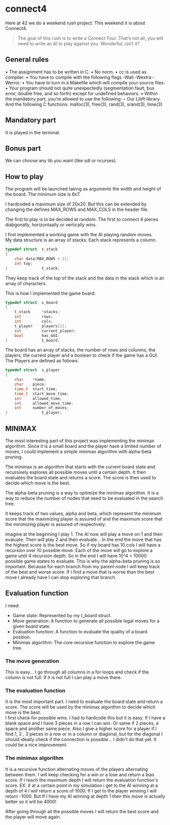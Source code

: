# connect4

Here at 42 we do a weekend rush project. This weekend it is about Connect4.

> The goal of this rush is to write a Connect Four. That’s not all, you will need to write
an AI to play against you. Wonderful, isn’t it?


## General rules
• The assignment has to be written in C.
• No norm.
• cc is used as compiler.
• You have to compile with the following flags -Wall -Wextra -Werror.
• You have to turn in a Makefile which will compile your source files.
• Your program should not quite unexpectedly (segmentation fault, bus error, double
free, and so forth) except for undefined behaviors.
• Within the mandatory part, you’re allowed to use the following:
◦ Our Libft library. And the following C functions:  malloc(3), free(3), rand(3), srand(3), time(3)

## Mandatory part
It is played in the terminal.

## Bonus part
We can choose any lib you want (like sdl or ncurses).

## How to play
The program will be launched taking as arguments the width and height of the board. The minimum size is 6x7.

I hardcoded a maximum size of 20x20. But this can be extended by changing the defines MAX_ROWS and MAX_COLS in the header file.

The first to play is to be decided at random. The first to connect 4 pieces diabgonally, horizontaally or vertically wins.

I first implemented a working game with the AI playing random moves.  
My data structure is an array of stacks. Each stack represents a column.
```c
typedef struct	s_stack
{
	char data[MAX_ROWS + 1];
	int top;
} 				t_stack;
```
They keep track of the top of the stack and the data in the stack which is an array of characters.

This is how I implemented the game board:
```c
typedef struct	s_board
{
	t_stack		*stacks;
	int			rows;
	int			cols;
	t_player	players[2];
	int			current_player;	
	bool		has_GUI;
} 				t_board;
```
The board has an array of stacks, the number of rows and columns, the players, the current player and a boolean to check if the game has a GUI.
The Players are defined as follows:
```c
typedef struct 	s_player
{
	char 	*name;
	char 	piece;
	time_t 	start_time;
	time_t 	start_move_time;
	int 	allowed_time;
	int 	allowed_move_time;
	int 	number_of_moves;
}				t_player;
```

## MINIMAX

The most interesting part of this project was implementing the minimax algorithm. Since it is a small board and the player have a limited number of moves, I could implement a simple minimax algorithm with alpha-beta pruning.

The minimax is an algorithm that starts with the current board state and recursively explores all possible moves until a certain depth. It then evaluates the board state and returns a score. The score is then used to decide which move is the best.

The alpha-beta pruning is a way to optimize the minimax algorithm. It is a way to reduce the number of nodes that need to be evaluated in the search tree.  

It keeps track of two values, alpha and beta, which represent the minimum score that the maximizing player is assured of and the maximum score that the minimizing player is assured of respectively.

Imagine at the beginning I play 1. The AI now will play a move on 1 and then evaluate. Then will play 2 and then evaluate...
In the end the move that has the highest score is the best move.
So if my board has 10 cols I will have a recursion over 10 possible move. Each of the move will go to explore a game until 4 recursion depth. So in the end I will have 10^4 = 10000 possible game states to evaluate. This is why the alpha-beta pruning is so important. Because for each branch from my parent node I will keep track of the best and worse score. If I find a move that is worse than the best move I already have I can stop exploring that branch.

## Evaluation function
I need:
- Game state: Represented by my t_board struct.
- Move generation: A function to generate all possible legal moves for a given board state.
- Evaluation function: A function to evaluate the quality of a board position.
- Minimax algorithm: The core recursive function to explore the game tree.

### The move generation
This is easy... I go through all columns in a for loops and check if the column is not full. If it is not full I can play a move there.

### The evaluation function 
It is the most important part. I need to evaluate the board state and return a score. The score will be used by the minimax algorithm to decide which move is the best.  
I first check for possible wins. I had to hardcode this but it is easy. If I have a blank space and I have 3 pieces in a row I can win. Or same if 2 pieces, a space and another same piece.
Also I give a higher score for a player if I find 1, 2 , 3 pieces in a row or in a column or diagonal, but for the diagonal I should ideally check if the connection is possible... I didn't do that yet. It could be a nice improvement.

### The minimax algorithm
It is a recursive function alternating moves of the players alternating between them. I will keep checking for a win or a lose and return a bias score. If I reach the maximum depth I will return the evaluation function's score.
EX:
if at a certain point in my simulation i get to the AI winning at a depth of 4 I will return a score of 1000. If I get to the player winning I will return -1000. But If I have my AI winning at depth 1 then this move is actually better so it will be 4000!

After going through all the possible moves I will return the best score and the player will move again.